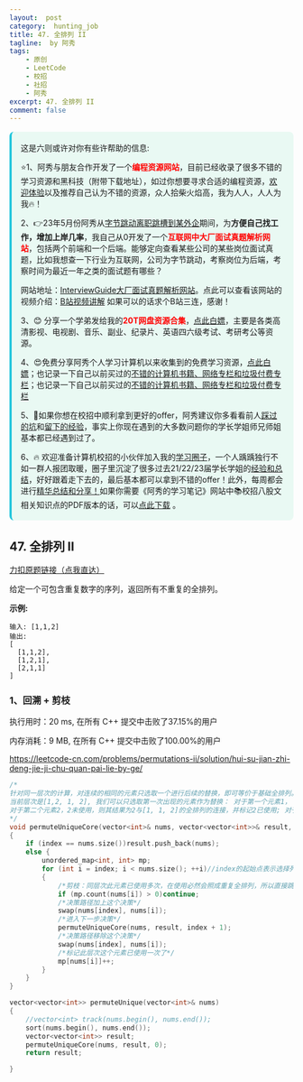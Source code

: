 ```yaml
---
layout:  post
category:  hunting_job
title: 47. 全排列 II
tagline:  by 阿秀
tags:
    - 原创
    - LeetCode
    - 校招
    - 社招
    - 阿秀
excerpt: 47. 全排列 II
comment: false
---
```






<div style="border-color: #24C6DC;
            background-color: #e9f9f3;         
            margin: 1rem 0;
        padding: .25rem 1rem;
        border-left-width: .3rem;
        border-left-style: solid;
        border-radius: .5rem;
        color: inherit;">
  <p>这是六则或许对你有些许帮助的信息:</p>
<p>⭐️1、阿秀与朋友合作开发了一个<span style="font-weight:bold;color:red">编程资源网站</span>，目前已经收录了很多不错的学习资源和黑科技（附带下载地址），如过你想要寻求合适的编程资源，<a href="https://tools.interviewguide.cn/home" style="text-decoration: underline" target="_blank">欢迎体验</a>以及推荐自己认为不错的资源，众人拾柴火焰高，我为人人，人人为我🔥！</p>  <p>2、👉23年5月份阿秀从<a style="text-decoration: underline" href="https://mp.weixin.qq.com/s?__biz=Mzk0ODU4MzEzMw==&mid=2247512170&idx=1&sn=c4a04a383d2dfdece676b75f17224e78" target="_blank">字节跳动离职跳槽到某外企</a>期间，为<span style="font-weight:bold">方便自己找工作，增加上岸几率</span>，我自己从0开发了一个<span style="font-weight:bold;color:red">互联网中大厂面试真题解析网站</span>，包括两个前端和一个后端。能够定向查看某些公司的某些岗位面试真题，比如我想查一下行业为互联网，公司为字节跳动，考察岗位为后端，考察时间为最近一年之类的面试题有哪些？
<div align="center">
</div>网站地址：<a style="text-decoration: underline" href="https://top.interviewguide.cn/" target="_blank">InterviewGuide大厂面试真题解析网站</a>。点此可以查看该网站的视频介绍：<a style="text-decoration: underline" href="https://www.bilibili.com/video/BV1f94y1C7BL" target="_blank">B站视频讲解</a>   如果可以的话求个B站三连，感谢！
  </p>3、😊
    分享一个学弟发给我的<span style="font-weight:bold;color:red">20T网盘资源合集</span>，<a style="text-decoration: underline" href="https://docs.qq.com/sheet/DY3VPVklVaFFMcUZ4?tab=9h5afr" target="_blank">点此白嫖</a>，主要是各类高清影视、电视剧、音乐、副业、纪录片、英语四六级考试、考研考公等资源。
  </p>
  <p>4、😍免费分享阿秀个人学习计算机以来收集到的免费学习资源，<a style="text-decoration: underline" href="/notes/07-resources/01-free/01-introduce.html" target="_blank">点此白嫖</a>；也记录一下自己以前买过的<a style="text-decoration: underline" href="/notes/07-resources/02-precious.html" target="_blank">不错的计算机书籍、网络专栏和垃圾付费专栏</a>；也记录一下自己以前买过的<a style="text-decoration: underline" href="/notes/07-resources/02-precious.html" target="_blank">不错的计算机书籍、网络专栏和垃圾付费专栏</a>
  </p>
  <p>5、🚀如果你想在校招中顺利拿到更好的offer，阿秀建议你多看看前人<a style="text-decoration: underline" href="https://www.yuque.com/tuobaaxiu/httmmc/npg1k81zeq4wfpyz" target="_blank">踩过的坑</a>和<a style="text-decoration: underline"  target="_blank" href="https://www.yuque.com/tuobaaxiu/httmmc/gge9ppd0mbu2d3dp">留下的经验</a>，事实上你现在遇到的大多数问题你的学长学姐师兄师姐基本都已经遇到过了。
  </p>
  <p>6、🔥 欢迎准备计算机校招的小伙伴加入我的<a  style="text-decoration: underline" href="https://www.yuque.com/tuobaaxiu/httmmc/xg0otqvc17wfx4u9" target="_blank">学习圈子</a>，一个人踽踽独行不如一群人报团取暖，圈子里沉淀了很多过去21/22/23届学长学姐的<a  style="text-decoration: underline" href="https://www.yuque.com/tuobaaxiu/httmmc/gge9ppd0mbu2d3dp" target="_blank">经验和总结</a>，好好跟着走下去的，最后基本都可以拿到不错的offer！此外，每周都会进行<a  style="text-decoration: underline" href="https://www.yuque.com/tuobaaxiu/httmmc/npg1k81zeq4wfpyz" target="_blank">精华总结和分享！</a>如果你需要《阿秀的学习笔记》网站中📚︎校招八股文相关知识点的PDF版本的话，可以<a style="text-decoration: underline" href="https://www.yuque.com/tuobaaxiu/httmmc/qs0yn66apvkzw0ps" target="_blank">点此下载</a> 。</p>   </div>






## 47. 全排列 II

[力扣原题链接（点我直达）](https://leetcode-cn.com/problems/permutations-ii/)

给定一个可包含重复数字的序列，返回所有不重复的全排列。

**示例:**

```
输入: [1,1,2]
输出:
[
  [1,1,2],
  [1,2,1],
  [2,1,1]
]
```

### 1、回溯 + 剪枝

执行用时：20 ms, 在所有 C++ 提交中击败了37.15%的用户

内存消耗：9 MB, 在所有 C++ 提交中击败了100.00%的用户

https://leetcode-cn.com/problems/permutations-ii/solution/hui-su-jian-zhi-deng-jie-ji-chu-quan-pai-lie-by-ge/

~~~cpp
/*
针对同一层次的计算，对连续的相同的元素只选取一个进行后续的替换，即可等价于基础全排列。例如，
当前层次是[1,2, 1, 2], 我们可以只选取第一次出现的元素作为替换： 对于第一个元素1， 第一次出现，则其结果为1与[2, 1, 2]的所有全排列的连接，标记1已使用；
对于第二个元素2，2未使用，则其结果为2与[1, 1, 2]的全排列的连接，并标记2已使用; 对于第3个元素1，其已使用，跳过；对于最后一个元素2，由于2已使用，跳过。
*/
void permuteUniqueCore(vector<int>& nums, vector<vector<int>>& result, int index)
{
	if (index == nums.size())result.push_back(nums);
	else {
		unordered_map<int, int> mp;
		for (int i = index; i < nums.size(); ++i)//index的起始点表示选择列表的范围
		{
			/*剪枝：同层次此元素已使用多次，在使用必然会照成重复全排列，所以直接跳过*/
			if (mp.count(nums[i]) > 0)continue;
			/*决策路径加上这个决策*/
			swap(nums[index], nums[i]);
			/*进入下一步决策*/
			permuteUniqueCore(nums, result, index + 1);
			/*决策路径移除这个决策*/
			swap(nums[index], nums[i]);
			/*标记此层次这个元素已使用一次了*/
			mp[nums[i]]++;
		}
	}
}

vector<vector<int>> permuteUnique(vector<int>& nums)
{
	//vector<int> track(nums.begin(), nums.end());
	sort(nums.begin(), nums.end());
	vector<vector<int>> result;
	permuteUniqueCore(nums, result, 0);
	return result;

}
~~~



